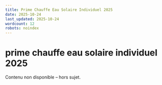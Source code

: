 ```yaml
---
title: Prime Chauffe Eau Solaire Individuel 2025
date: 2025-10-24
last_updated: 2025-10-24
wordcount: 12
robots: noindex
---
```


# prime chauffe eau solaire individuel 2025

Contenu non disponible – hors sujet.